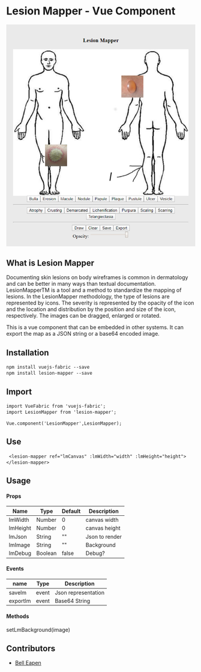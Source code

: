 # Lesion Mapper - Vue Component

![LesionMapper](https://github.com/dermatologist/lesion-mapper/raw/develop/notes/lesion-mapper.png)

## What is Lesion Mapper

Documenting skin lesions on body wireframes is common in dermatology and can be better in many ways than textual documentation.  LesionMapperTM is a tool and a method to standardize the mapping of lesions. In the LesionMapper methodology, the type of lesions are represented by icons. The severity is represented by the opacity of the icon and the location and distribution by the position and size of the icon, respectively. The images can be dragged, enlarged or rotated. 

This is a vue component that can be embedded in other systems. It can export the map as a JSON string or a base64 encoded image.

## Installation

```
npm install vuejs-fabric --save
npm install lesion-mapper --save

```

## Import

```
import VueFabric from 'vuejs-fabric';
import LesionMapper from 'lesion-mapper';
```

```
Vue.component('LesionMapper',LesionMapper);
```

## Use

```
 <lesion-mapper ref="lmCanvas" :lmWidth="width" :lmHeight="height"></lesion-mapper>
```

## Usage

#### Props

| Name   | Type   | Default | Description   |
| ------ | ------ | ------- | ------------- |
| lmWidth  | Number | 0       | canvas width  |
| lmHeight | Number | 0       | canvas height |
| lmJson   | String | ""      | Json to render|
| lmImage  | String | ""      | Background    |
| lmDebug  | Boolean| false   | Debug?        |

#### Events

| name                     | Type  | Description                                    |
| ------------------------ | ----- | ------------------- |
| savelm                   | event | Json representation |
| exportlm                 | event | Base64 String       |


#### Methods
setLmBackground(image)

## Contributors

* [Bell Eapen](https://nuchange.ca)
